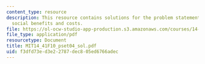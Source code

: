 ```yaml
---
content_type: resource
description: This resource contains solutions for the problem statements related to
  social benefits and costs.
file: https://ol-ocw-studio-app-production.s3.amazonaws.com/courses/14-41-public-finance-and-public-policy-fall-2010/f3dfd73ed3e22787dec805ed6766adec_MIT14_41F10_pset04_sol.pdf
file_type: application/pdf
resourcetype: Document
title: MIT14_41F10_pset04_sol.pdf
uid: f3dfd73e-d3e2-2787-dec8-05ed6766adec
---
```

